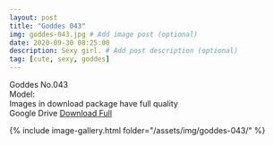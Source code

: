 ```yaml
---
layout: post
title: "Goddes 043"
img: goddes-043.jpg # Add image post (optional)
date: 2020-09-30 08:25:00
description: Sexy girl. # Add post description (optional)
tag: [cute, sexy, goddes]
---
```

Goddes No.043   
Model:             
Images in download package have full quality                    
Google Drive [Download Full](http://gestyy.com/eeBeMy)

{% include image-gallery.html folder="/assets/img/goddes-043/" %}
